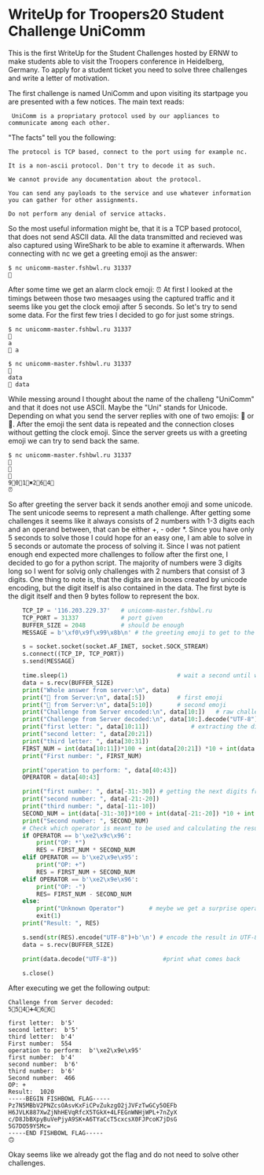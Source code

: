 WriteUp for Troopers20 Student Challenge UniComm
=================================================

This is the first WriteUp for the Student Challenges hosted by ERNW to make students able to visit the Troopers conference in Heidelberg, Germany. To apply for a student ticket you need to solve three challenges and write a letter of motivation. 

The first challenge is named UniComm and upon visiting its startpage you are presented with a few notices. The main text reads:

     UniComm is a propriatary protocol used by our appliances to communicate among each other. 

"The facts" tell you the following: 

    The protocol is TCP based, connect to the port using for example nc.
    
    It is a non-ascii protocol. Don't try to decode it as such.
    
    We cannot provide any documentation about the protocol.
    
    You can send any payloads to the service and use whatever information you can gather for other assignments.
    
    Do not perform any denial of service attacks.

So the most useful information might be, that it is a TCP based protocol, that does not send ASCII data. All the data transmitted and recieved was also captured using WireShark to be able to examine it afterwards.  When connecting with nc we get a greeting emoji as the answer:

    $ nc unicomm-master.fshbwl.ru 31337
    🙋

After some time we get an alarm clock emoji: ⏰ At first I looked at the timings between those two mesaages using the captured traffic and it seems like you get the clock emoji after 5 seconds. So let's try to send some data. For the first few tries I decided to go for just some strings. 

    $ nc unicomm-master.fshbwl.ru 31337
    🙋
    a
    🤔 a

    $ nc unicomm-master.fshbwl.ru 31337
    🙋
    data
    🧐 data

While messing around I thought about the name of the challeng "UniComm" and that it does not use ASCII. Maybe the "Uni" stands for Unicode. Depending on what you send the server replies with one of two emojis: 🤔 or 🧐. After the emoji the sent data is repeated and the connection closes without getting the clock emoji. Since the server greets us with a greeting emoji we can try to send back the same. 

    $ nc unicomm-master.fshbwl.ru 31337
    🙋
    🙋
    🙆
    9‍⃣️0‍⃣️1‍⃣️✖2‍⃣️6‍⃣️4‍⃣️
    ⏰

So after greeting the server back it sends another emoji and some unicode. The sent unicode seems to represent a math challenge. After getting some challenges it seems like it always consists of 2 numbers with 1-3 digits each and an operand between, that can be either +, - oder *. Since you have only 5 seconds to solve those I could hope for an easy one, I am able to solve in 5 seconds or automate the process of solving it. Since I was not patient enough end expected more challenges to follow after the first one, I decided to go for a python script. The majority of numbers were 3 digits long so I went for solvig only challenges with 2 numbers that consist of 3 digits. One thing to note is, that the digits are in boxes created by unicode encoding, but the digit itself is also contained in the data. The first byte is the digit itself and then 9 bytes follow to represent the box. 

``` python
    TCP_IP = '116.203.229.37'   # unicomm-master.fshbwl.ru
    TCP_PORT = 31337            # port given
    BUFFER_SIZE = 2048          # should be enough
    MESSAGE = b'\xf0\x9f\x99\x8b\n' # the greeting emoji to get to the challenge

    s = socket.socket(socket.AF_INET, socket.SOCK_STREAM)
    s.connect((TCP_IP, TCP_PORT))
    s.send(MESSAGE)

    time.sleep(1)                               # wait a second until we can be sure to have got the greeting emoji
    data = s.recv(BUFFER_SIZE)
    print("Whole answer from server:\n", data)
    print("🙋 from Server:\n", data[:5])         # first emoji
    print("🙆 from Server:\n", data[5:10])       # second emoji
    print("Challenge from Server encoded:\n", data[10:])   # raw challenge
    print("Challenge from Server decoded:\n", data[10:].decode("UTF-8")) # challenge itsefl
    print("first letter: ", data[10:11])            # extracting the digits of the first number
    print("second letter: ", data[20:21])
    print("third letter: ", data[30:31])
    FIRST_NUM = int(data[10:11])*100 + int(data[20:21]) *10 + int(data[30:31]) #calculating the first number
    print("First number: ", FIRST_NUM)

    print("operation to perform: ", data[40:43])
    OPERATOR = data[40:43]

    print("first number: ", data[-31:-30]) # getting the next digits from the end
    print("second number: ", data[-21:-20])
    print("third number: ", data[-11:-10])
    SECOND_NUM = int(data[-31:-30])*100 + int(data[-21:-20]) *10 + int(data[-11:-10]) # caclulating the second number
    print("Second number: ", SECOND_NUM)
    # Check which operator is meant to be used and calculating the result
    if OPERATOR == b'\xe2\x9c\x96':
        print("OP: *")
        RES = FIRST_NUM * SECOND_NUM
    elif OPERATOR == b'\xe2\x9e\x95':
        print("OP: +")
        RES = FIRST_NUM + SECOND_NUM
    elif OPERATOR == b'\xe2\x9e\x96':
        print("OP: -")
        RES= FIRST_NUM - SECOND_NUM
    else:
        print("Unknown Operator")       # meybe we get a surprise operator
        exit(1)
    print("Result: ", RES)

    s.send(str(RES).encode("UTF-8")+b'\n') # encode the result in UTF-8 and send it back
    data = s.recv(BUFFER_SIZE)

    print(data.decode("UTF-8"))             #print what comes back

    s.close()
```
After executing we get the following output:

    Challenge from Server decoded:
    5‍⃣️5‍⃣️4‍⃣️➕4‍⃣️6‍⃣️6‍⃣️

    first letter:  b'5'
    second letter:  b'5'
    third letter:  b'4'
    First number:  554
    operation to perform:  b'\xe2\x9e\x95'
    first number:  b'4'
    second number:  b'6'
    third number:  b'6'
    Second number:  466
    OP: +
    Result:  1020
    -----BEGIN FISHBOWL FLAG-----
    Pz7N5MBbV2PNZcsOAsvKxFiCPvZukzgO2jJVFzTwGCy5OEFb
    H6JVLK887XwZjNhHEVqRfcX5TGkX+4LFEGnWNHjWPL+7nZyX
    c/D8JbBXpyBuVePjyA9SK+A6TYaCcT5cxcsX0FJPcoK7jDsG
    5G7DO59YSMc=
    -----END FISHBOWL FLAG-----
    🙃

Okay seems like we already got the flag and do not need to solve other challenges. 
